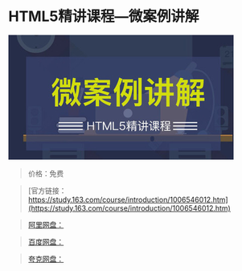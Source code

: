 # HTML5精讲课程—微案例讲解

![img](../../../assets/study163/free/4cb08aad0b734407af953951c6195d08.jpg)

> 价格：免费

> [官方链接：https://study.163.com/course/introduction/1006546012.htm](https://study.163.com/course/introduction/1006546012.htm)

> [阿里网盘：]()

> [百度网盘：]()

> [夸克网盘：]()
